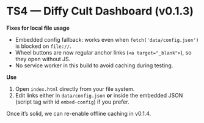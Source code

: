 # TS4 — Diffy Cult Dashboard (v0.1.3)

**Fixes for local file usage**
- Embedded config fallback: works even when `fetch('data/config.json')` is blocked on `file://`.
- Wheel buttons are now regular anchor links (`<a target="_blank">`), so they open without JS.
- No service worker in this build to avoid caching during testing.

**Use**
1. Open `index.html` directly from your file system.
2. Edit links either in `data/config.json` **or** inside the embedded JSON (script tag with id `embed-config`) if you prefer.

Once it’s solid, we can re-enable offline caching in v0.1.4.
